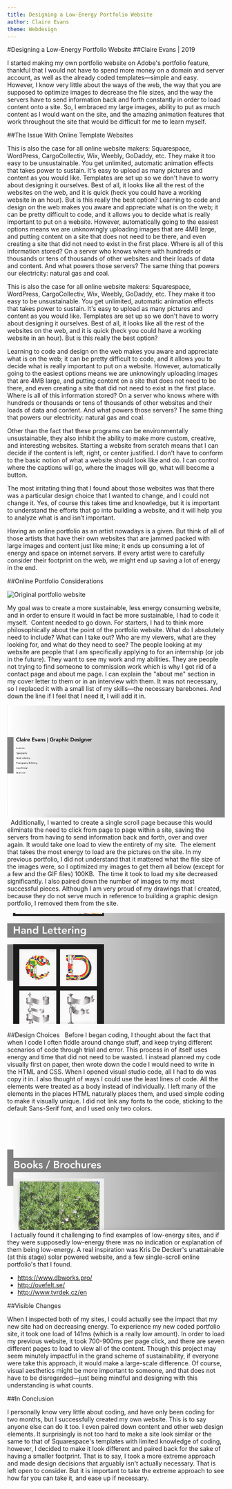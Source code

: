 ```yaml
---
title: Designing a Low-Energy Portfolio Website
author: Claire Evans
theme: Webdesign
---
```


#Designing a Low-Energy Portfolio Website
##Claire Evans | 2019

I started making my own portfolio website on Adobe's portfolio feature, thankful that I would not have to spend more money on a domain and server account, as well as the already coded templates—simple and easy. However, I know very little about the ways of the web, the way that you are supposed to optimize images to decrease the file sizes, and the way the servers have to send information back and forth constantly in order to load content onto a site. So, I embraced my large images, ability to put as much content as I would want on the site, and the amazing animation features that work throughout the site that would be difficult for me to learn myself.

##The Issue With Online Template Websites

This is also the case for all online website makers: Squarespace, WordPress, CargoCollectiv, Wix, Weebly, GoDaddy, etc. They make it too easy to be unsustainable. You get unlimited, automatic animation effects that takes power to sustain. It's easy to upload as many pictures and content as you would like. Templates are set up so we don't have to worry about designing it ourselves. Best of all, it looks like all the rest of the websites on the web, and it is quick (heck you could have a working website in an hour). But is this really the best option? Learning to code and design on the web makes you aware and appreciate what is on the web; it can be pretty difficult to code, and it allows you to decide what is really important to put on a website. However, automatically going to the easiest options means we are unknowingly uploading images that are 4MB large, and putting content on a site that does not need to be there, and even creating a site that did not need to exist in the first place. Where is all of this information stored? On a server who knows where with hundreds or thousands or tens of thousands of other websites and their loads of data and content. And what powers those servers? The same thing that powers our electricity: natural gas and coal.

This is also the case for all online website makers: Squarespace, WordPress, CargoCollectiv, Wix, Weebly, GoDaddy, etc. They make it too easy to be unsustainable. You get unlimited, automatic animation effects that takes power to sustain. It's easy to upload as many pictures and content as you would like. Templates are set up so we don't have to worry about designing it ourselves. Best of all, it looks like all the rest of the websites on the web, and it is quick (heck you could have a working website in an hour). But is this really the best option?

Learning to code and design on the web makes you aware and appreciate what is on the web; it can be pretty difficult to code, and it allows you to decide what is really important to put on a website. However, automatically going to the easiest options means we are unknowingly uploading images that are 4MB large, and putting content on a site that does not need to be there, and even creating a site that did not need to exist in the first place. Where is all of this information stored? On a server who knows where with hundreds or thousands or tens of thousands of other websites and their loads of data and content. And what powers those servers? The same thing that powers our electricity: natural gas and coal.

Other than the fact that these programs can be environmentally unsustainable, they also inhibit the ability to make more custom, creative, and interesting websites. Starting a website from scratch means that I can decide if the content is left, right, or center justified. I don't have to conform to the basic notion of what a website should look like and do. I can control where the captions will go, where the images will go, what will become a button.

The most irritating thing that I found about those websites was that there was a particular design choice that I wanted to change, and I could not change it. Yes, of course this takes time and knowledge, but it is important to understand the efforts that go into building a website, and it will help you to analyze what is and isn’t important.

Having an online portfolio as an artist nowadays is a given. But think of all of those artists that have their own websites that are jammed packed with large images and content just like mine; it ends up consuming a lot of energy and space on internet servers. If every artist were to carefully consider their footprint on the web, we might end up saving a lot of energy in the end.

##Online Portfolio Considerations

![Original portfolio website](/publication/assets/img/claire/Original_Website.jpg)

My goal was to create a more sustainable, less energy consuming website, and in order to ensure it would in fact be more sustainable, I had to code it myself.  Content needed to go down. For starters, I had to think more philosophically about the point of the portfolio website. What do I absolutely need to include? What can I take out? Who are my viewers, what are they looking for, and what do they need to see? The people looking at my website are people that I am specifically applying to for an internship (or job in the future). They want to see my work and my abilities. They are people not trying to find someone to commission work which is why I got rid of a contact page and about me page. I can explain the "about me" section in my cover letter to them or in an interview with them. It was not necessary, so I replaced it with a small list of my skills—the necessary barebones. And down the line if I feel that I need it, I will add it in.

![Portfolio website](Title_Portfolio.jpg)
 
Additionally, I wanted to create a single scroll page because this would eliminate the need to click from page to page within a site, saving the servers from having to send information back and forth, over and over again. It would take one load to view the entirety of my site.  The element that takes the most energy to load are the pictures on the site. In my previous portfolio, I did not understand that it mattered what the file size of the images were, so I optimized my images to get them all below (except for a few and the GIF files) 100KB.  The time it took to load my site decreased significantly. I also paired down the number of images to my most successful pieces. Although I am very proud of my drawings that I created, because they do not serve much in reference to building a graphic design portfolio, I removed them from the site.

![Portfolio website](Portfolio_website.jpg)

##Design Choices
 
Before I began coding, I thought about the fact that when I code I often fiddle around change stuff, and keep trying different scenarios of code through trial and error. This process in of itself uses energy and time that did not need to be wasted. I instead planned my code visually first on paper, then wrote down the code I would need to write in the HTML and CSS. When I opened visual studio code, all I had to do was copy it in. I also thought of ways I could use the least lines of code. All the elements were treated as a body instead of individually. I left many of the elements in the places HTML naturally places them, and used simple coding to make it visually unique. I did not link any fonts to the code, sticking to the default Sans-Serif font, and I used only two colors.

![Portfolio website](Portfolio_website1.jpg)
 
I actually found it challenging to find examples of low-energy sites, and if they were supposedly low-energy there was no indication or explanation of them being low-energy. A real inspiration was Kris De Decker's unattainable (at this stage) solar powered website, and a few single-scroll online portfolio's that I found.

* https://www.dbworks.pro/
* http://ovefelt.se/
* http://www.tvrdek.cz/en

##Visible Changes

When I inspected both of my sites, I could actually see the impact that my new site had on decreasing energy. To experience my new coded portfolio site, it took one load of 141ms (which is a really low amount). In order to load my previous website, it took 700-900ms per page click, and there are seven different pages to load to view all of the content. Though this project may seem minutely impactful in the grand scheme of sustainability, if everyone were take this approach, it would make a large-scale difference. Of course, visual aesthetics might be more important to someone, and that does not have to be disregarded—just being mindful and designing with this understanding is what counts.

##In Conclusion

I personally know very little about coding, and have only been coding for two months, but I successfully created my own website. This is to say anyone else can do it too. I even paired down content and other web design elements. It surprisingly is not too hard to make a site look similar or the same to that of Squarespace's templates with limited knowledge of coding, however, I decided to make it look different and paired back for the sake of having a smaller footprint. That is to say, I took a more extreme approach and made design decisions that arguably isn't actually necessary. That is left open to consider. But it is important to take the extreme approach to see how far you can take it, and ease up if necessary.
